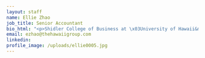 ```yaml
---
layout: staff
name: Ellie Zhao
job_title: Senior Accountant
bio_html: "<p>Shidler College of Business at \x03University of Hawaii&mdash;Manoa<br />5 years experience<br />Languages: English, Cantonese \x03&amp; Mandarin</p>"
email: ezhao@thehawaiigroup.com
linkedin:
profile_image: /uploads/ellie0005.jpg
---
```



